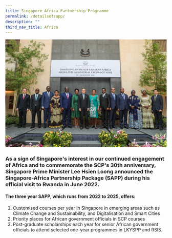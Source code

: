 ```yaml
---
title: Singapore Africa Partnership Programme
permalink: /detailsofsapp/
description: ""
third_nav_title: Africa
---
```

![Third  Singapore-Sub Saharan Africa High-Level Ministerial Exchange Visit](/images/African%20Study%20Visit%20photo.jpeg)

### As a sign of Singapore's interest in our continued engagement of Africa and to commemorate the SCP's 30th anniversary, Singapore Prime Minister Lee Hsien Loong announced the Singapore-Africa Partnership Package (SAPP) during his official visit to Rwanda in June 2022. 
#### 
#### The three year SAPP, which runs from 2022 to 2025, offers:

1. Customised courses per year in Singapore in emerging areas such as Climate Change and Sustainability, and Digitalisation and Smart Cities
2. Priority places for African government officials in SCP courses
3. Post-graduate scholarships each year for senior African government officials to attend selected one-year programmes in LKYSPP and RSIS.